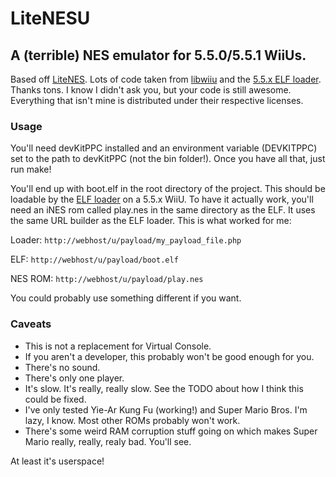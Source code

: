 # LiteNESU
## A (terrible) NES emulator for 5.5.0/5.5.1 WiiUs.

Based off [LiteNES](https://github.com/NJUOS/LiteNES). Lots of code taken from [libwiiu](https://github.com/wiiudev/libwiiu) and the [5.5.x ELF loader](https://gbatemp.net/threads/5-5-x-elf-loader.414650/).
Thanks tons. I know I didn't ask you, but your code is still awesome.
Everything that isn't mine is distributed under their respective licenses.

### Usage
You'll need devKitPPC installed and an environment variable (DEVKITPPC) set to the path to devKitPPC (not the bin folder!).
Once you have all that, just run make!

You'll end up with boot.elf in the root directory of the project. This should be loadable by the [ELF loader](https://gbatemp.net/threads/5-5-x-elf-loader.414650/) on a 5.5.x WiiU.
To have it actually work, you'll need an iNES rom called play.nes in the same directory as the ELF. It uses the same URL builder as the ELF loader. This is what worked for me:

Loader: ```http://webhost/u/payload/my_payload_file.php```

ELF: ```http://webhost/u/payload/boot.elf```

NES ROM: ```http://webhost/u/payload/play.nes```

You could probably use something different if you want.

### Caveats
* This is not a replacement for Virtual Console.
* If you aren't a developer, this probably won't be good enough for you.
* There's no sound.
* There's only one player.
* It's slow. It's really, really slow. See the TODO about how I think this could be fixed.
* I've only tested Yie-Ar Kung Fu (working!) and Super Mario Bros. I'm lazy, I know. Most other ROMs probably won't work.
* There's some weird RAM corruption stuff going on which makes Super Mario really, really, realy bad. You'll see.

At least it's userspace!
